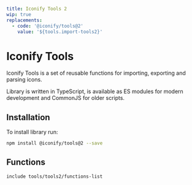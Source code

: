 ```yaml
title: Iconify Tools 2
wip: true
replacements:
  - code: '@iconify/tools@2'
    value: '${tools.import-tools2}'
```

# Iconify Tools

Iconify Tools is a set of reusable functions for importing, exporting and parsing icons.

Library is written in TypeScript, is available as ES modules for modern development and CommonJS for older scripts.

## Installation

To install library run:

```sh
npm install @iconify/tools@2 --save
```

## Functions

`include tools/tools2/functions-list`
